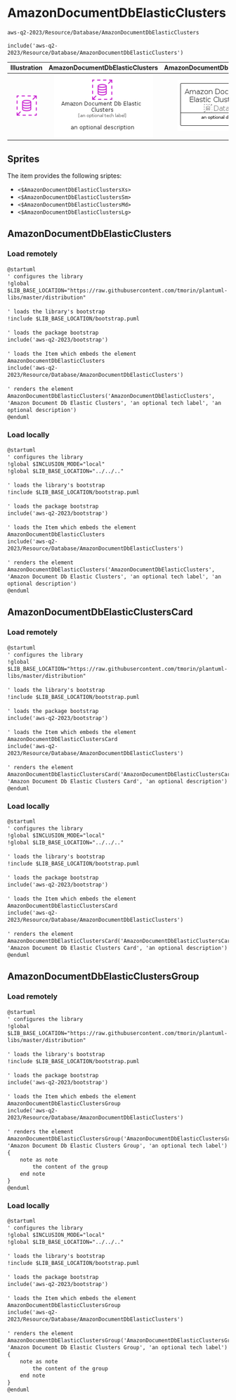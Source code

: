 # AmazonDocumentDbElasticClusters


```text
aws-q2-2023/Resource/Database/AmazonDocumentDbElasticClusters
```

```text
include('aws-q2-2023/Resource/Database/AmazonDocumentDbElasticClusters')
```



| Illustration | AmazonDocumentDbElasticClusters | AmazonDocumentDbElasticClustersCard | AmazonDocumentDbElasticClustersGroup |
| :---: | :---: | :---: | :---: |
| ![illustration for Illustration](../../../aws-q2-2023/Resource/Database/AmazonDocumentDbElasticClusters.png) | ![illustration for AmazonDocumentDbElasticClusters](../../../aws-q2-2023/Resource/Database/AmazonDocumentDbElasticClusters.Local.png) | ![illustration for AmazonDocumentDbElasticClustersCard](../../../aws-q2-2023/Resource/Database/AmazonDocumentDbElasticClustersCard.Local.png) | ![illustration for AmazonDocumentDbElasticClustersGroup](../../../aws-q2-2023/Resource/Database/AmazonDocumentDbElasticClustersGroup.Local.png) |



## Sprites
The item provides the following sriptes:

- `<$AmazonDocumentDbElasticClustersXs>`
- `<$AmazonDocumentDbElasticClustersSm>`
- `<$AmazonDocumentDbElasticClustersMd>`
- `<$AmazonDocumentDbElasticClustersLg>`





## AmazonDocumentDbElasticClusters

### Load remotely
```plantuml
@startuml
' configures the library
!global $LIB_BASE_LOCATION="https://raw.githubusercontent.com/tmorin/plantuml-libs/master/distribution"

' loads the library's bootstrap
!include $LIB_BASE_LOCATION/bootstrap.puml

' loads the package bootstrap
include('aws-q2-2023/bootstrap')

' loads the Item which embeds the element AmazonDocumentDbElasticClusters
include('aws-q2-2023/Resource/Database/AmazonDocumentDbElasticClusters')

' renders the element
AmazonDocumentDbElasticClusters('AmazonDocumentDbElasticClusters', 'Amazon Document Db Elastic Clusters', 'an optional tech label', 'an optional description')
@enduml
```

### Load locally
```plantuml
@startuml
' configures the library
!global $INCLUSION_MODE="local"
!global $LIB_BASE_LOCATION="../../.."

' loads the library's bootstrap
!include $LIB_BASE_LOCATION/bootstrap.puml

' loads the package bootstrap
include('aws-q2-2023/bootstrap')

' loads the Item which embeds the element AmazonDocumentDbElasticClusters
include('aws-q2-2023/Resource/Database/AmazonDocumentDbElasticClusters')

' renders the element
AmazonDocumentDbElasticClusters('AmazonDocumentDbElasticClusters', 'Amazon Document Db Elastic Clusters', 'an optional tech label', 'an optional description')
@enduml
```

## AmazonDocumentDbElasticClustersCard

### Load remotely
```plantuml
@startuml
' configures the library
!global $LIB_BASE_LOCATION="https://raw.githubusercontent.com/tmorin/plantuml-libs/master/distribution"

' loads the library's bootstrap
!include $LIB_BASE_LOCATION/bootstrap.puml

' loads the package bootstrap
include('aws-q2-2023/bootstrap')

' loads the Item which embeds the element AmazonDocumentDbElasticClustersCard
include('aws-q2-2023/Resource/Database/AmazonDocumentDbElasticClusters')

' renders the element
AmazonDocumentDbElasticClustersCard('AmazonDocumentDbElasticClustersCard', 'Amazon Document Db Elastic Clusters Card', 'an optional description')
@enduml
```

### Load locally
```plantuml
@startuml
' configures the library
!global $INCLUSION_MODE="local"
!global $LIB_BASE_LOCATION="../../.."

' loads the library's bootstrap
!include $LIB_BASE_LOCATION/bootstrap.puml

' loads the package bootstrap
include('aws-q2-2023/bootstrap')

' loads the Item which embeds the element AmazonDocumentDbElasticClustersCard
include('aws-q2-2023/Resource/Database/AmazonDocumentDbElasticClusters')

' renders the element
AmazonDocumentDbElasticClustersCard('AmazonDocumentDbElasticClustersCard', 'Amazon Document Db Elastic Clusters Card', 'an optional description')
@enduml
```

## AmazonDocumentDbElasticClustersGroup

### Load remotely
```plantuml
@startuml
' configures the library
!global $LIB_BASE_LOCATION="https://raw.githubusercontent.com/tmorin/plantuml-libs/master/distribution"

' loads the library's bootstrap
!include $LIB_BASE_LOCATION/bootstrap.puml

' loads the package bootstrap
include('aws-q2-2023/bootstrap')

' loads the Item which embeds the element AmazonDocumentDbElasticClustersGroup
include('aws-q2-2023/Resource/Database/AmazonDocumentDbElasticClusters')

' renders the element
AmazonDocumentDbElasticClustersGroup('AmazonDocumentDbElasticClustersGroup', 'Amazon Document Db Elastic Clusters Group', 'an optional tech label') {
    note as note
        the content of the group
    end note
}
@enduml
```

### Load locally
```plantuml
@startuml
' configures the library
!global $INCLUSION_MODE="local"
!global $LIB_BASE_LOCATION="../../.."

' loads the library's bootstrap
!include $LIB_BASE_LOCATION/bootstrap.puml

' loads the package bootstrap
include('aws-q2-2023/bootstrap')

' loads the Item which embeds the element AmazonDocumentDbElasticClustersGroup
include('aws-q2-2023/Resource/Database/AmazonDocumentDbElasticClusters')

' renders the element
AmazonDocumentDbElasticClustersGroup('AmazonDocumentDbElasticClustersGroup', 'Amazon Document Db Elastic Clusters Group', 'an optional tech label') {
    note as note
        the content of the group
    end note
}
@enduml
```

